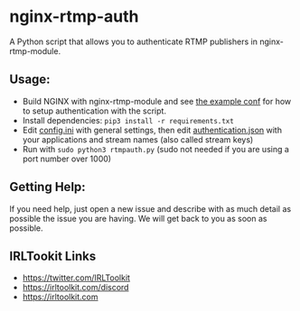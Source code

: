 # nginx-rtmp-auth
A Python script that allows you to authenticate RTMP publishers in nginx-rtmp-module.

## Usage:
- Build NGINX with nginx-rtmp-module and see [the example conf](/example-nginx.conf) for how to setup authentication with the script.
- Install dependencies: `pip3 install -r requirements.txt`
- Edit [config.ini](/config.ini) with general settings, then edit [authentication.json](/authentication.json) with your applications and stream names (also called stream keys)
- Run with `sudo python3 rtmpauth.py` (sudo not needed if you are using a port number over 1000)

## Getting Help:
If you need help, just open a new issue and describe with as much detail as possible the issue you are having. We will get back to you as soon as possible.

## IRLTookit Links

- https://twitter.com/IRLToolkit
- https://irltoolkit.com/discord
- https://irltoolkit.com
